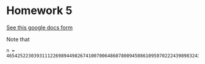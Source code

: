 # Homework 5

[See this google docs form](https://docs.google.com/forms/d/1o6dxn1qEA0YwQv9gXWfl81TrdaDJ6KkMJvQdXvIIvxE/viewform)

Note that

    n = 4654252230393111226989449826741007006486078009450861095070222439898324342353927553909251532232407850265642079868425916328810273416481567992145162141358151

